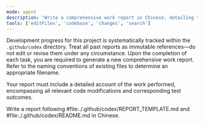 ```yaml
---
mode: agent
description: "Write a comprehensive work report in Chinese, detailing the work performed, code changes, and test results for the SubX project."
tools: ['editFiles', 'codebase', 'changes', 'search']
---
```

Development progress for this project is systematically tracked within the `.github/codex` directory. Treat all past reports as immutable references—do not edit or revise them under any circumstance. Upon the completion of each task, you are required to generate a new comprehensive work report. Refer to the naming conventions of existing files to determine an appropriate filename. 

Your report must include a detailed account of the work performed, encompassing all relevant code modifications and corresponding test outcomes.

Write a report following #file:./.github/codex/REPORT_TEMPLATE.md and #file:./.github/codex/README.md in Chinese. 
